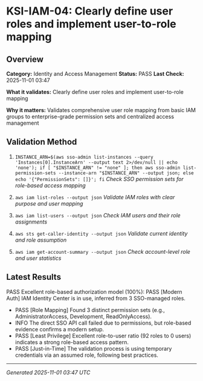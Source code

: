 # KSI-IAM-04: Clearly define user roles and implement user-to-role mapping

## Overview

**Category:** Identity and Access Management
**Status:** PASS
**Last Check:** 2025-11-01 03:47

**What it validates:** Clearly define user roles and implement user-to-role mapping

**Why it matters:** Validates comprehensive user role mapping from basic IAM groups to enterprise-grade permission sets and centralized access management

## Validation Method

1. `INSTANCE_ARN=$(aws sso-admin list-instances --query 'Instances[0].InstanceArn' --output text 2>/dev/null || echo 'none'); if [ "$INSTANCE_ARN" != "none" ]; then aws sso-admin list-permission-sets --instance-arn "$INSTANCE_ARN" --output json; else echo '{"PermissionSets": []}'; fi`
   *Check SSO permission sets for role-based access mapping*

2. `aws iam list-roles --output json`
   *Validate IAM roles with clear purpose and user mapping*

3. `aws iam list-users --output json`
   *Check IAM users and their role assignments*

4. `aws sts get-caller-identity --output json`
   *Validate current identity and role assumption*

5. `aws iam get-account-summary --output json`
   *Check account-level role and user statistics*

## Latest Results

PASS Excellent role-based authorization model (100%): PASS [Modern Auth] IAM Identity Center is in use, inferred from 3 SSO-managed roles.
- PASS [Role Mapping] Found 3 distinct permission sets (e.g., AdministratorAccess, Development, ReadOnlyAccess).
- INFO The direct SSO API call failed due to permissions, but role-based evidence confirms a modern setup.
- PASS [Least Privilege] Excellent role-to-user ratio (92 roles to 0 users) indicates a strong role-based access pattern.
- PASS [Just-in-Time] The validation process is using temporary credentials via an assumed role, following best practices.

---
*Generated 2025-11-01 03:47 UTC*
